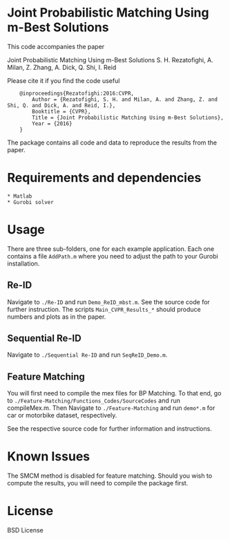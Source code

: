 # Joint Probabilistic Matching Using m-Best Solutions

This code accompanies the paper

Joint Probabilistic Matching Using m-Best Solutions
S. H. Rezatofighi, A. Milan, Z. Zhang,  A. Dick, Q. Shi, I. Reid 

Please cite it if you find the code useful
```
    @inproceedings{Rezatofighi:2016:CVPR,
        Author = {Rezatofighi, S. H. and Milan, A. and Zhang, Z. and Shi, Q. and Dick, A. and Reid, I.},
        Booktitle = {CVPR},
        Title = {Joint Probabilistic Matching Using m-Best Solutions},
        Year = {2016}
    }
```

The package contains all code and data to reproduce the results from the paper.

# Requirements and dependencies
    * Matlab
    * Gurobi solver
    

# Usage

There are three sub-folders, one for each example application. Each one contains a file `AddPath.m` where you need to adjust the path to your Gurobi installation.


## Re-ID
Navigate to `./Re-ID` and run `Demo_ReID_mbst.m`.  See the source code for further instruction. The scripts `Main_CVPR_Results_*` should produce numbers and plots as in the paper.

## Sequential Re-ID
Navigate to `./Sequential Re-ID` and run `SeqReID_Demo.m`.

## Feature Matching
You will first need to compile the mex files for BP Matching. To that end, go to 
`./Feature-Matching/Functions_Codes/SourceCodes` and run compileMex.m. Then
Navigate to `./Feature-Matching` and run `demo*.m` for car or motorbike dataset, respectively.


See the respective source code for further information and instructions. 

# Known Issues

The SMCM method is disabled for feature matching. Should you wish to compute the results, you will need to compile the package first.

# License

BSD License